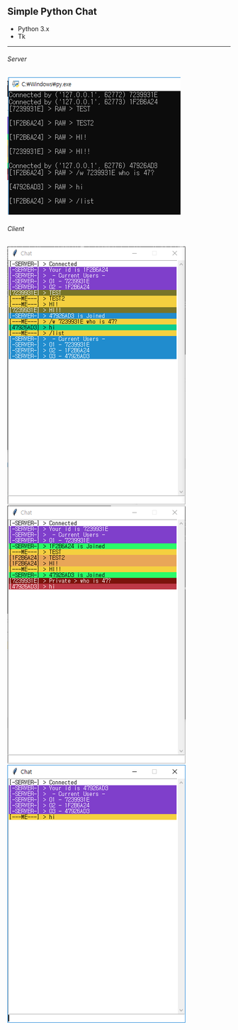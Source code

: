 ## Simple Python Chat

- Python 3.x
- Tk

***

###### Server
![Server](screenshots/image-server.png)

###### Client
![Client-A](screenshots/image-client-A.png) ![Client-B](screenshots/image-client-B.PNG) ![Client-C](screenshots/image-client-C.PNG)
